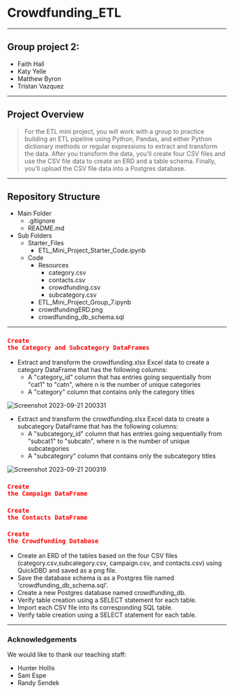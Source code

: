 # Crowdfunding_ETL
---
## Group project 2: 
- Faith Hall
- Katy Yelle
- Matthew Byron
- Tristan Vazquez
---
## Project Overview 
> For the ETL mini project, you will work with a group to practice building an ETL pipeline using Python, Pandas, and either Python dictionary methods or regular expressions to extract and transform the data. After you transform the data, you'll create four CSV files and use the CSV file data to create an ERD and a table schema. Finally, you’ll upload the CSV file data into a Postgres database.
---
## Repository Structure
  - Main Folder
    - .gitignore
    - README.md
  - Sub Folders
    - Starter_Files
      - ETL_Mini_Project_Starter_Code.ipynb
    - Code
      - Resources
        - category.csv
        - contacts.csv
        - crowdfunding.csv
        - subcategory.csv
      - ETL_Mini_Project_Group_7.ipynb
      - crowdfundingERD.png
      - crowdfunding_db_schema.sql
---
### <code style="color : red">Create the Category and Subcategory DataFrames</code>
- Extract and transform the crowdfunding.xlsx Excel data to create a category DataFrame that has the following columns:
  - A "category_id" column that has entries going sequentially from "cat1" to "catn", where n is the number of unique categories
  - A "category" column that contains only the category titles

![Screenshot 2023-09-21 200331](https://github.com/Faith-Hall/Crowdfunding_ETL/assets/135525815/4470003b-530b-432e-9729-ab3adce0326a)

- Extract and transform the crowdfunding.xlsx Excel data to create a subcategory DataFrame that has the following columns:
  - A "subcategory_id" column that has entries going sequentially from "subcat1" to "subcatn", where n is the number of unique subcategories
  - A "subcategory" column that contains only the subcategory titles
  
![Screenshot 2023-09-21 200319](https://github.com/Faith-Hall/Crowdfunding_ETL/assets/135525815/7e2da014-4e98-48a7-aafe-eded45db6d30)

### <code style="color : red">Create the Campaign DataFrame</code>

### <code style="color : red">Create the Contacts DataFrame</code>

### <code style="color : red">Create the Crowdfunding Database</code>
- Create an ERD of the tables based on the four CSV files (category.csv,subcategory.csv, campaign.csv, and contacts.csv) using QuickDBD and saved as a png file.
- Save the database schema is as a Postgres file named 'crowdfunding_db_schema.sql'.
- Create a new Postgres database named crowdfunding_db.
- Verify table creation using a SELECT statement for each table.
- Import each CSV file into its corresponding SQL table.
- Verify table creation using a SELECT statement for each table. 
---
### Acknowledgements
We would like to thank our teaching staff:
- Hunter Hollis
- Sam Espe
- Randy Sendek


